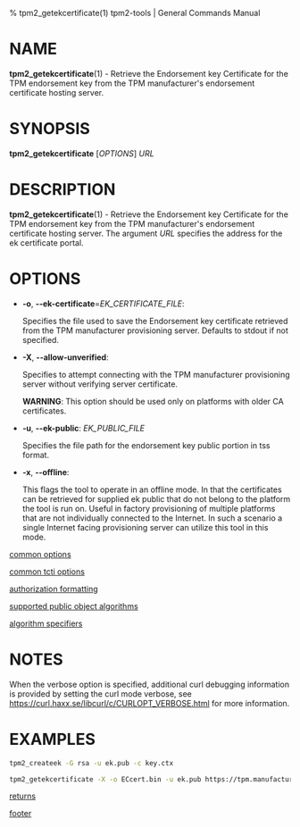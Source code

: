 % tpm2_getekcertificate(1) tpm2-tools | General Commands Manual

# NAME

**tpm2_getekcertificate**(1) - Retrieve the Endorsement key Certificate for the TPM
endorsement key from the TPM manufacturer's endorsement certificate hosting
server.

# SYNOPSIS

**tpm2_getekcertificate** [*OPTIONS*] _URL_

# DESCRIPTION

**tpm2_getekcertificate**(1) - Retrieve the Endorsement key Certificate for
the TPM endorsement key from the TPM manufacturer's endorsement certificate hosting
server. The argument _URL_ specifies the address for the ek certificate portal.

# OPTIONS

  * **-o**, **\--ek-certificate**=_EK\_CERTIFICATE\_FILE_:

    Specifies the file used to save the Endorsement key certificate retrieved from
    the TPM manufacturer provisioning server. Defaults to stdout if not
    specified.

  * **-X**, **\--allow-unverified**:

    Specifies to attempt connecting with the TPM manufacturer provisioning server
    without verifying server certificate.

    **WARNING**: This option should be used only on platforms with older CA certificates.

  * **-u**, **\--ek-public**: _EK\_PUBLIC\_FILE_

    Specifies the file path for the endorsement key public portion in tss format.

  * **-x**, **\--offline**:

    This flags the tool to operate in an offline mode. In that the certificates
    can be retrieved for supplied ek public that do not belong to the platform
    the tool is run on. Useful in factory provisioning of multiple platforms
    that are not individually connected to the Internet. In such a scenario a
    single Internet facing provisioning server can utilize this tool in this
    mode.

[common options](common/options.md)

[common tcti options](common/tcti.md)

[authorization formatting](common/authorizations.md)

[supported public object algorithms](common/object-alg.md)

[algorithm specifiers](common/alg.md)

# NOTES

When the verbose option is specified, additional curl debugging information is
provided by setting the curl mode verbose, see
<https://curl.haxx.se/libcurl/c/CURLOPT_VERBOSE.html> for more information.

# EXAMPLES

```bash
tpm2_createek -G rsa -u ek.pub -c key.ctx

tpm2_getekcertificate -X -o ECcert.bin -u ek.pub https://tpm.manufacturer.com/ekcertserver/

```

[returns](common/returns.md)

[footer](common/footer.md)
